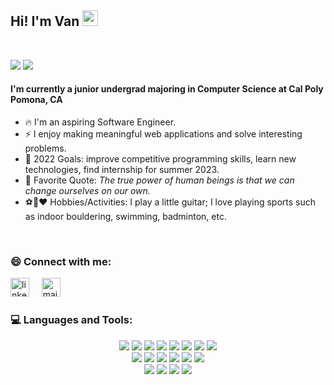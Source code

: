 ## Hi! I'm Van <img src="https://media.giphy.com/media/hvRJCLFzcasrR4ia7z/giphy.gif" width="25px">

<br>

[![](https://img.shields.io/badge/LinkedIn-VanHuynh-blue)](https://www.linkedin.com/in/vanthuynh/)
[![](https://img.shields.io/badge/Email-vthuynh@cpp.edu-red)](mailto:vthuynh@cpp.edu)

#### I'm currently a junior undergrad majoring in Computer Science at Cal Poly Pomona, CA

- 🔥 I'm an aspiring Software Engineer.
- ⚡ I enjoy making meaningful web applications and solve interesting problems.
- 🎯 2022 Goals: improve competitive programming skills, learn new technologies, find internship for summer 2023.
- 🌱 Favorite Quote: _The true power of human beings is that we can change ourselves on our own._
- ⚽🎸❤️ Hobbies/Activities: I play a little guitar; I love playing sports such as indoor bouldering, swimming, badminton, etc.

<br />

### 😄 Connect with me:

<a href="https://www.linkedin.com/in/vanthuynh/"><img src="https://www.vectorlogo.zone/logos/linkedin/linkedin-icon.svg" width="30px" alt="linkedin"></a>
&nbsp; &nbsp;
<a href="mailto:htvan228@gmail.com"><img src="https://www.vectorlogo.zone/logos/gmail/gmail-icon.svg" width="30px" alt="mail"></a>
&nbsp; &nbsp;

<!-- github stats modal -->
<!-- <p align="center">
  <a href="https://github.com/vanthuynh"><img src="https://github-readme-stats.vercel.app/api?username=vanthuynh&hide_border=true&show_icons=true" alt="vanthuynh's github stats"></a>
</p> -->

### 💻 Languages and Tools:

<p align="center">
<img src="https://img.shields.io/badge/c++-%2300599C.svg?style=flat&logo=c%2B%2B&logoColor=white"/>
<img src="https://img.shields.io/badge/java-%23ED8B00.svg?style=flat&logo=java&logoColor=white"/>
<img src="https://img.shields.io/badge/python-3670A0?style=flat&logo=python&logoColor=ffdd54"/>
<img src="https://img.shields.io/badge/html5%20-282C34.svg?&style=flat&logo=html5&logoColor=red"/>
 <img src="https://img.shields.io/badge/css3%20-282C34.svg?&style=flat&logo=css3&logoColor=blue"/>
 <img src="https://img.shields.io/badge/javascript%20-%23323330.svg?&style=flat&logo=javascript&logoColor=%23F7DF1E"/>
 <img src="https://img.shields.io/badge/mysql%20-1C1E24.svg?style=flat&logo=mysql&logoColor=white"/>
<img src="https://img.shields.io/badge/MongoDB-%234ea94b.svg?style=flat&logo=mongodb&logoColor=white"/><br>
 <img src="https://img.shields.io/badge/react-282C34.svg?style=flat&logo=react&logoColor=%2361DAFB"/>
 <img src="https://img.shields.io/badge/redux-%23593d88.svg?style=flat&logo=redux&logoColor=white"/>
 <img src="https://img.shields.io/badge/SASS-hotpink.svg?style=flat&logo=SASS&logoColor=white"/>
 <img src="https://img.shields.io/badge/node.js%20-%2343853D.svg?&style=flat&logo=node.js&logoColor=white"/>
 <img src="https://img.shields.io/badge/jquery-%230769AD.svg?style=flat&logo=jquery&logoColor=white"/>
 <img src="https://img.shields.io/badge/git%20-%23323330.svg?&style=flat&logo=git&logoColor=red"/> <br>
 <img src="https://img.shields.io/badge/firebase-%23039BE5.svg?style=flat&logo=firebase"/>
 <img src="https://img.shields.io/badge/unity-%23000000.svg?style=flat&logo=unity&logoColor=white"/>
 <img src="https://img.shields.io/badge/c%23-%23239120.svg?style=flat&logo=c-sharp&logoColor=white"/>
 <img src="https://img.shields.io/badge/flask-%23000.svg?style=flat&logo=flask&logoColor=white"/>
